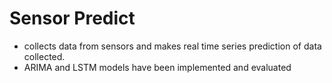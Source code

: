 # Sensor Predict
* collects data from sensors and makes real time series prediction of data collected.
* ARIMA and LSTM models have been implemented and evaluated